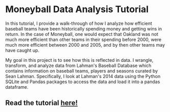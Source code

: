 # Moneyball Data Analysis Tutorial

In this tutorial, I provide a walk-through of how I analyze how efficient baseball teams have been historically spending money and getting wins in return. In the case of Moneyball, one would expect that Oakland was not much more efficient than other teams in their spending before 2000, were much more efficient between 2000 and 2005, and by then other teams may have caught up.      
     
My goal in this project is to see how this is reflected in data. I wrangle, transform, and analyze data from Lahman's Baseball Database which contains information on baseball teams, players and seasons curated by Sean Lahman. Specifically, I look at Lahman's 2014 data using the Python SQLite and Pandas packages to access the data and load it into a pandas dataframe. 
       
## Read the tutorial [here!](https://mmiguez1.github.io/moneyball_data_analysis/)
